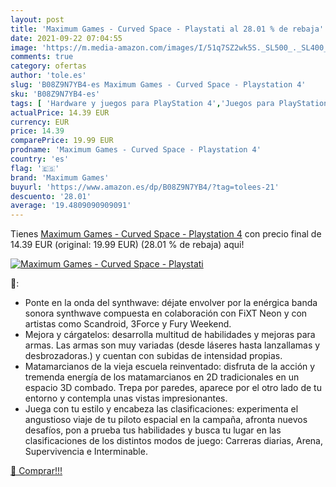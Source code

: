 ```yaml
---
layout: post
title: 'Maximum Games - Curved Space - Playstati al 28.01 % de rebaja'
date: 2021-09-22 07:04:55
image: 'https://m.media-amazon.com/images/I/51q7SZ2wk5S._SL500_._SL400_.jpg'
comments: true
category: ofertas
author: 'tole.es'
slug: 'B08Z9N7YB4-es Maximum Games - Curved Space - Playstation 4'
sku: 'B08Z9N7YB4-es'
tags: [ 'Hardware y juegos para PlayStation 4','Juegos para PlayStation 4','Videojuegos','maximum games','playstation', ]
actualPrice: 14.39 EUR
currency: EUR
price: 14.39
comparePrice: 19.99 EUR
prodname: 'Maximum Games - Curved Space - Playstation 4'
country: 'es'
flag: '🇪🇸'
brand: 'Maximum Games'
buyurl: 'https://www.amazon.es/dp/B08Z9N7YB4/?tag=tolees-21'
descuento: '28.01'
average: '19.4809090909091'
---
```


Tienes [Maximum Games - Curved Space - Playstation 4](https://www.amazon.es/dp/B08Z9N7YB4/?tag=tolees-21) con precio final de  14.39 EUR (original: 19.99 EUR) (28.01 %  de rebaja) aqui!

[![Maximum Games - Curved Space - Playstati](https://m.media-amazon.com/images/I/51q7SZ2wk5S._SL500_._SL400_.jpg)](https://www.amazon.es/dp/B08Z9N7YB4/?tag=tolees-21)

🔎:

- Ponte en la onda del synthwave: déjate envolver por la enérgica banda sonora synthwave compuesta en colaboración con FiXT Neon y con artistas como Scandroid, 3Force y Fury Weekend.
- Mejora y cárgatelos: desarrolla multitud de habilidades y mejoras para armas. Las armas son muy variadas (desde láseres hasta lanzallamas y desbrozadoras.) y cuentan con subidas de intensidad propias.
- Matamarcianos de la vieja escuela reinventado: disfruta de la acción y tremenda energía de los matamarcianos en 2D tradicionales en un espacio 3D combado. Trepa por paredes, aparece por el otro lado de tu entorno y contempla unas vistas impresionantes.
- Juega con tu estilo y encabeza las clasificaciones: experimenta el angustioso viaje de tu piloto espacial en la campaña, afronta nuevos desafíos, pon a prueba tus habilidades y busca tu lugar en las clasificaciones de los distintos modos de juego: Carreras diarias, Arena, Supervivencia e Interminable.

[🛒 Comprar!!!](https://www.amazon.es/dp/B08Z9N7YB4/?tag=tolees-21)
